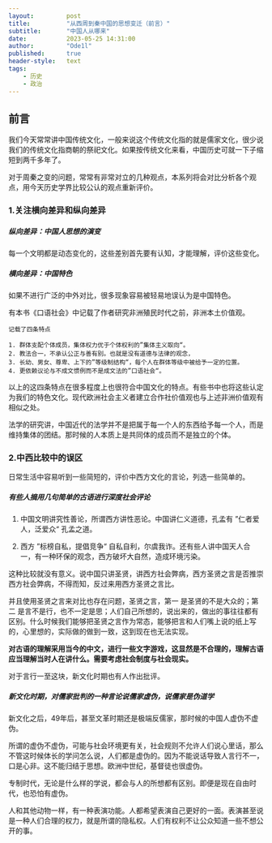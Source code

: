 ```yaml
---
layout:         post
title:          "从西周到秦中国的思想变迁（前言）"
subtitle:       "中国人从哪来"
date:           2023-05-25 14:31:00
author:         "Ode1l"
published:      true
header-style:   text
tags:
    - 历史
    - 政治
---
```


## 前言

我们今天常常讲中国传统文化，一般来说这个传统文化指的就是儒家文化，很少说我们的传统文化指商朝的祭祀文化。如果按传统文化来看，中国历史可就一下子缩短到两千多年了。

对于周秦之变的问题，常常有非常对立的几种观点，本系列将会对比分析各个观点，用今天历史学界比较公认的观点重新评价。

### 1.关注横向差异和纵向差异

##### 纵向差异：中国人思想的演变

每一个文明都是动态变化的，这些差别首先要有认知，才能理解，评价这些变化。

##### 横向差异：中国特色

如果不进行广泛的中外对比，很多现象容易被轻易地误认为是中国特色。

有本书《口语社会》中记载了作者研究非洲殖民时代之前，非洲本土价值观。

```
记载了四条特点

1. 群体支配个体成员，集体权力优于个体权利的”集体主义取向“。
2. 教法合一，不承认公正与善有别。也就是没有道德与法律的观念，
3. 长幼、男女、尊卑、上下的”等级制结构“，每个人在群体等级中被给予一定的位置。
4. 更依赖议论与不成文惯例而不是成文法的”口语社会“。
```

以上的这四条特点在很多程度上也很符合中国文化的特点。有些书中也将这些认定为我们的特色文化。现代欧洲社会主义者建立合作社价值观也与上述非洲价值观有相似之处。

法学的研究讲，中国近代的法学并不是把属于每一个人的东西给予每一个人，而是维持集体的团结。那时候的人本质上是共同体的成员而不是独立的个体。

### 2.中西比较中的误区

日常生活中容易听到一些简短的，评价中西方文化的言论，列选一些简单的。

##### 有些人摘用几句简单的古语进行深度社会评论

1. 中国文明讲究性善论，所谓西方讲性恶论。中国讲仁义道德，孔孟有 ”仁者爱人，泛爱众“ 孔孟之道。

2. 西方 ”标榜自私，提倡竞争“ 自私自利，尔虞我诈。还有些人讲中国天人合一，有一种环保的观念，西方破坏大自然，造成环境污染。

这种比较就没有意义。说中国只讲圣贤，讲西方社会弊病，西方圣贤之言是否推崇西方社会弊病，不得而知，反过来用西方圣贤之言比。

并且使用圣贤之言来对比也存在问题，圣贤之言，第一 是圣贤的不是大众的；第二 是言不是行，也不一定是思；人们自己所想的，说出来的，做出的事往往都有区别。什么时候我们能够把圣贤之言作为常态，能够把言和人们嘴上说的纸上写的，心里想的，实际做的做到一致，这到现在也无法实现。

**对古语的理解采用当今的中文，进行一些文字游戏，这显然是不合理的，理解古语应当理解当时人在讲什么。需要考虑社会制度与社会现实。**

对于言行一至这块，新文化时期也有人作出批评。

##### 新文化时期，对儒家批判的一种言论说儒家虚伪，说儒家是伪道学

新文化之后，49年后，甚至文革时期还是极端反儒家，那时候的中国人虚伪不虚伪。

所谓的虚伪不虚伪，可能与社会环境更有关，社会规则不允许人们说心里话，那么不管这时候体长的学问怎么说，人们都是虚伪的。因为不能说话导致人言行不一，口是心非。这不能归结于思想。欧洲中世纪，基督徒也很虚伪。

专制时代，无论是什么样的学说，都会与人的所想都有区别。即便是现在自由时代，也恐怕有虚伪。

人和其他动物一样，有一种表演功能。人都希望表演自己更好的一面。表演甚至说是一种人们合理的权力，就是所谓的隐私权。人们有权利不让公众知道一些不想公开的事。

